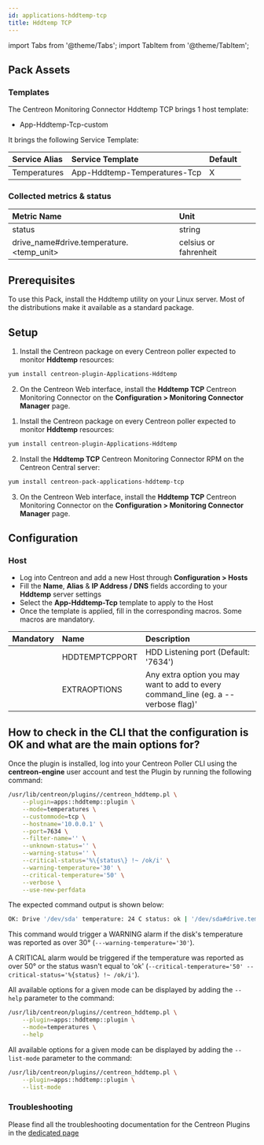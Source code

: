 ```yaml
---
id: applications-hddtemp-tcp
title: Hddtemp TCP
---
```

import Tabs from '@theme/Tabs';
import TabItem from '@theme/TabItem';


## Pack Assets

### Templates

The Centreon Monitoring Connector Hddtemp TCP brings 1 host template:
* App-Hddtemp-Tcp-custom

It brings the following Service Template:

| Service Alias | Service Template             | Default |
|:--------------|:-----------------------------|:--------|
| Temperatures  | App-Hddtemp-Temperatures-Tcp | X       |

### Collected metrics & status

<Tabs groupId="sync">
<TabItem value="Temperatures" label="Temperatures">

| Metric Name                              | Unit                    |
|:-----------------------------------------|:------------------------|
| status                                   | string                  |
| drive_name#drive.temperature.\<temp_unit\> | celsius or fahrenheit   |

</TabItem>
</Tabs>

## Prerequisites

To use this Pack, install the Hddtemp utility on your Linux server. Most of the 
distributions make it available as a standard package. 

## Setup

<Tabs groupId="sync">
<TabItem value="Online License" label="Online License">

1. Install the Centreon package on every Centreon poller expected to monitor **Hddtemp** resources:

```bash
yum install centreon-plugin-Applications-Hddtemp
```

2. On the Centreon Web interface, install the **Hddtemp TCP** Centreon Monitoring Connector on the **Configuration > Monitoring Connector Manager** page.

</TabItem>
<TabItem value="Offline License" label="Offline License">

1. Install the Centreon package on every Centreon poller expected to monitor **Hddtemp** resources:

```bash
yum install centreon-plugin-Applications-Hddtemp
```

2. Install the **Hddtemp TCP** Centreon Monitoring Connector RPM on the Centreon Central server:

```bash
yum install centreon-pack-applications-hddtemp-tcp
```

3. On the Centreon Web interface, install the **Hddtemp TCP** Centreon Monitoring Connector on the **Configuration > Monitoring Connector Manager** page.

</TabItem>
</Tabs>

## Configuration

### Host

* Log into Centreon and add a new Host through **Configuration > Hosts**
* Fill the **Name**, **Alias** & **IP Address / DNS** fields according to your **Hddtemp** server settings
* Select the **App-Hddtemp-Tcp** template to apply to the Host
* Once the template is applied, fill in the corresponding macros. Some macros are mandatory.

| Mandatory | Name           | Description                                                                         |
|:----------|:---------------|:------------------------------------------------------------------------------------|
|           | HDDTEMPTCPPORT | HDD Listening port (Default: '7634')                                                |
|           | EXTRAOPTIONS   | Any extra option you may want to add to every command\_line (eg. a --verbose flag)' |

## How to check in the CLI that the configuration is OK and what are the main options for? 

Once the plugin is installed, log into your Centreon Poller CLI using the 
**centreon-engine** user account and test the Plugin by running the following 
command:

```bash
/usr/lib/centreon/plugins//centreon_hddtemp.pl \
    --plugin=apps::hddtemp::plugin \
    --mode=temperatures \
    --custommode=tcp \
    --hostname='10.0.0.1' \
    --port=7634 \
    --filter-name='' \
    --unknown-status='' \
    --warning-status='' \
    --critical-status='%\{status\} !~ /ok/i' \
    --warning-temperature='30' \
    --critical-temperature='50' \
    --verbose \
    --use-new-perfdata 
```

The expected command output is shown below:

```bash
OK: Drive '/dev/sda' temperature: 24 C status: ok | '/dev/sda#drive.temperature.celsius'=24C;0:30;0:50;;
```

This command would trigger a WARNING alarm if the disk's temperature was reported as over 
30° (`---warning-temperature='30'`). 

A CRITICAL alarm would be triggered if the temperature was reported as over 50° or the status 
wasn't equal to 'ok' (`--critical-temperature='50' --critical-status='%{status} !~ /ok/i'`).

All available options for a given mode can be displayed by adding the 
`--help` parameter to the command:

```bash
/usr/lib/centreon/plugins//centreon_hddtemp.pl \
    --plugin=apps::hddtemp::plugin \
    --mode=temperatures \
    --help
```

All available options for a given mode can be displayed by adding the 
`--list-mode` parameter to the command:

```bash
/usr/lib/centreon/plugins//centreon_hddtemp.pl \
    --plugin=apps::hddtemp::plugin \
    --list-mode
```

### Troubleshooting

Please find all the troubleshooting documentation for the Centreon Plugins
in the [dedicated page](../getting-started/how-to-guides/troubleshooting-plugins.md)